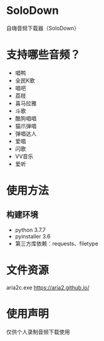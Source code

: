 # SoloDown
自嗨音频下载器（SoloDown）

# 支持哪些音频？
- 唱鸭
- 全民K歌
- 唱吧
- 荔枝
- 喜马拉雅
- 斗歌
- 酷狗唱唱
- 猫爪弹唱
- 弹唱达人
- 爱唱
- 闪歌
- VV音乐
- 爱听

# 使用方法

## 构建环境
- python 3.7.7
- pyinstaller 3.6
- 第三方库依赖：requests、filetype

# 文件资源
aria2c.exe https://aria2.github.io/

# 使用声明
仅供个人录制音频下载使用
